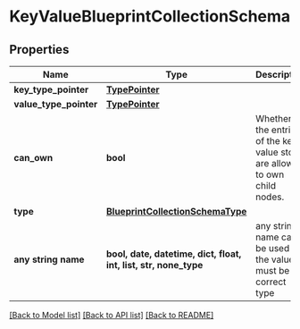 # KeyValueBlueprintCollectionSchema


## Properties
Name | Type | Description | Notes
------------ | ------------- | ------------- | -------------
**key_type_pointer** | [**TypePointer**](TypePointer.md) |  | 
**value_type_pointer** | [**TypePointer**](TypePointer.md) |  | 
**can_own** | **bool** | Whether the entries of the key-value store are allowed to own child nodes. | 
**type** | [**BlueprintCollectionSchemaType**](BlueprintCollectionSchemaType.md) |  | 
**any string name** | **bool, date, datetime, dict, float, int, list, str, none_type** | any string name can be used but the value must be the correct type | [optional]

[[Back to Model list]](../README.md#documentation-for-models) [[Back to API list]](../README.md#documentation-for-api-endpoints) [[Back to README]](../README.md)


